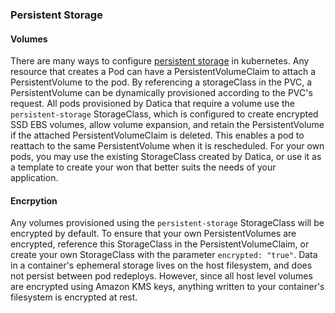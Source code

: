 ### Persistent Storage

#### Volumes
There are many ways to configure [persistent storage](https://kubernetes.io/docs/concepts/storage/persistent-volumes) in kubernetes. Any resource that creates a Pod can have a PersistentVolumeClaim to attach a PersistentVolume to the pod. By referencing a storageClass in the PVC, a PersistentVolume can be dynamically provisioned according to the PVC's request. All pods provisioned by Datica that require a volume use the `persistent-storage` StorageClass, which is configured to create encrypted SSD EBS volumes, allow volume expansion, and retain the PersistentVolume if the attached PersistentVolumeClaim is deleted. This enables a pod to reattach to the same PersistentVolume when it is rescheduled. For your own pods, you may use the existing StorageClass created by Datica, or use it as a template to create your won that better suits the needs of your application.

#### Encrpytion
Any volumes provisioned using the `persistent-storage` StorageClass will be encrypted by default. To ensure that your own PersistentVolumes are encrypted, reference this StorageClass in the PersistentVolumeClaim, or create your own StorageClass with the parameter `encrypted: "true"`. Data in a container's ephemeral storage lives on the host filesystem, and does not persist between pod redeploys. However, since all host level volumes are encrypted using Amazon KMS keys, anything written to your container's filesystem is encrypted at rest.
